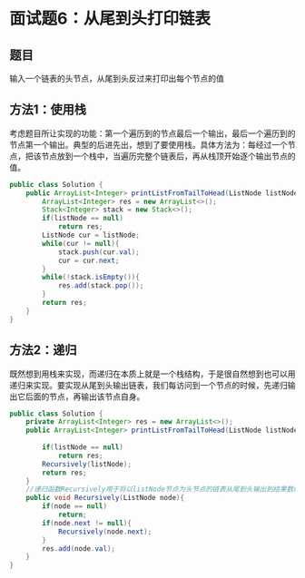 # 面试题6：从尾到头打印链表

## 题目
输入一个链表的头节点，从尾到头反过来打印出每个节点的值

## 方法1：使用栈
考虑题目所让实现的功能：第一个遍历到的节点最后一个输出，最后一个遍历到的节点第一个输出。典型的后进先出，想到了要使用栈。具体方法为：每经过一个节点，把该节点放到一个栈中，当遍历完整个链表后，再从栈顶开始逐个输出节点的值。

```java
public class Solution {
    public ArrayList<Integer> printListFromTailToHead(ListNode listNode) {
        ArrayList<Integer> res = new ArrayList<>();
        Stack<Integer> stack = new Stack<>();
        if(listNode == null)
            return res;
        ListNode cur = listNode;
        while(cur != null){
            stack.push(cur.val);
            cur = cur.next;
        }
        while(!stack.isEmpty()){
            res.add(stack.pop());
        }
        return res;
    }
}
```

## 方法2：递归
既然想到用栈来实现，而递归在本质上就是一个栈结构，于是很自然想到也可以用递归来实现。要实现从尾到头输出链表，我们每访问到一个节点的时候，先递归输出它后面的节点，再输出该节点自身。
```java
public class Solution {
    private ArrayList<Integer> res = new ArrayList<>();
    public ArrayList<Integer> printListFromTailToHead(ListNode listNode) {
 
        if(listNode == null)
            return res;
        Recursively(listNode);
        return res;
    }
    //递归函数Recursively用于将以listNode节点为头节点的链表从尾到头输出到结果数组列表res中
    public void Recursively(ListNode node){
        if(node == null)
            return;
        if(node.next != null){
            Recursively(node.next);
        }
        res.add(node.val);
    }
}
```

